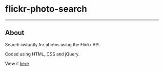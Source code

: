 # flickr-photo-search

----
## About
Search instantly for photos using the Flickr API. 

Coded using HTML, CSS and jQuery.

View it [here](https://github.com/heal33/flickr-photo-search)